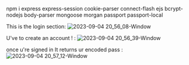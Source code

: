 npm i express express-session cookie-parser connect-flash ejs bcrypt-nodejs body-parser mongoose morgan passport passport-local

This is the login section:
![2023-09-04 20_56_08-Window](https://github.com/DavidLuques/login-express/assets/76604947/274563ed-aaf6-4d96-97ee-d43db84f6e57)

U've to create an account ! : 
![2023-09-04 20_56_39-Window](https://github.com/DavidLuques/login-express/assets/76604947/e8eca1ae-53f0-43d5-9b95-f822783b6144)

once u're signed in It returns ur encoded pass : 
![2023-09-04 20_57_12-Window](https://github.com/DavidLuques/login-express/assets/76604947/65ca5503-0885-4ea9-8b21-ec74abaf3595)
